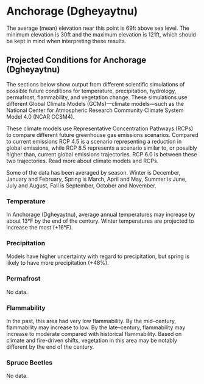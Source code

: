 # Anchorage (Dgheyaytnu)
The average (mean) elevation near this point is 69ft above sea level. The minimum elevation is 30ft and the maximum elevation is 121ft, which should be kept in mind when interpreting these results.
## Projected Conditions for Anchorage (Dgheyaytnu)
The sections below show output from different scientific simulations of possible future conditions for temperature, precipitation, hydrology, permafrost, flammability, and vegetation change. These simulations use different Global Climate Models (GCMs)—climate models—such as the National Center for Atmospheric Research Community Climate System Model 4.0 (NCAR CCSM4).

These climate models use Representative Concentration Pathways (RCPs) to compare different future greenhouse gas emissions scenarios. Compared to current emissions RCP 4.5 is a scenario representing a reduction in global emissions, while RCP 8.5 represents a scenario similar to, or possibly higher than, current global emissions trajectories. RCP 6.0 is between these two trajectories. Read more about climate models and RCPs.

Some of the data has been averaged by season. Winter is December, January and February, Spring is March, April and May, Summer is June, July and August, Fall is September, October and November.

### Temperature
In Anchorage (Dgheyaytnu), average annual temperatures may increase by about 13°F by the end of the century. Winter temperatures are projected to increase the most (+16°F). 
### Precipitation
Models have higher uncertainty with regard to precipitation, but spring is likely to have more precipitation (+48%).
### Permafrost
No data.
### Flammability
In the past, this area had very low flammability. By the mid–century, flammability may increase to low. By the late–century, flammability may increase to moderate compared with historical flammability. Based on climate and fire-driven shifts, vegetation in this area may be notably different by the end of the century. 
### Spruce Beetles
No data.